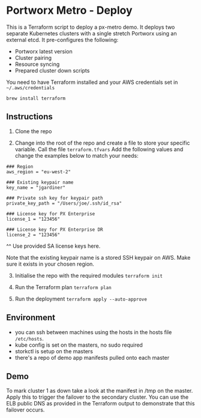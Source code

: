 # Portworx Metro - Deploy
This is a Terraform script to deploy a px-metro demo. It deploys two separate Kubernetes clusters with a single stretch Portworx using an external etcd. It pre-configures the following:

- Portworx latest version
- Cluster pairing
- Resource syncing
- Prepared cluster down scripts

You need to have Terraform installed and your AWS credentials set in `~/.aws/credentials`

`brew install terraform`

## Instructions
1. Clone the repo

2. Change into the root of the repo and create a file to store your specific variable. Call the file `terraform.tfvars`
Add the following values and change the examples below to match your needs:
```
### Region
aws_region = "eu-west-2"

### Existing keypair name
key_name = "jgardiner"

### Private ssh key for keypair path
private_key_path = "/Users/joe/.ssh/id_rsa"

### License key for PX Enterprise
license_1 = "123456"

### License key for PX Enterprise DR
license_2 = "123456"
```
^^ Use provided SA license keys here.

Note that the existing keypair name is a stored SSH keypair on AWS. Make sure it exists in your chosen region.

3. Initialise the repo with the required modules
`terraform init`

4. Run the Terraform plan
`terraform plan`

5. Run the deployment
`terraform apply --auto-approve`

## Environment
- you can ssh between machines using the hosts in the hosts file `/etc/hosts`.
- kube config is set on the masters, no sudo required
- storkctl is setup on the masters
- there's a repo of demo app manifests pulled onto each master

## Demo
To mark cluster 1 as down take a look at the manifest in /tmp on the master. Apply this to trigger the failover to the secondary cluster. You can use the ELB public DNS as provided in the Terraform output to demonstrate that this failover occurs.